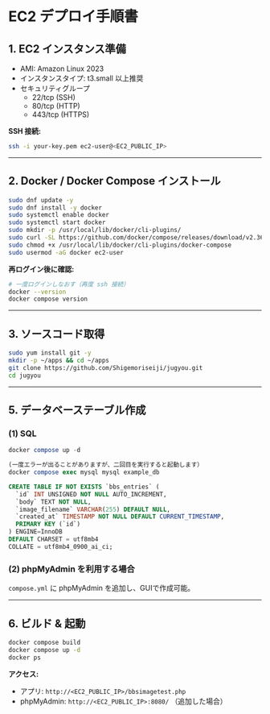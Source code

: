 # EC2 デプロイ手順書

## 1. EC2 インスタンス準備
- AMI: Amazon Linux 2023  
- インスタンスタイプ: t3.small 以上推奨  
- セキュリティグループ  
  - 22/tcp (SSH)  
  - 80/tcp (HTTP)  
  - 443/tcp (HTTPS)  

**SSH 接続:**
```bash
ssh -i your-key.pem ec2-user@<EC2_PUBLIC_IP>
```

---

## 2. Docker / Docker Compose インストール
```bash
sudo dnf update -y
sudo dnf install -y docker
sudo systemctl enable docker
sudo systemctl start docker
sudo mkdir -p /usr/local/lib/docker/cli-plugins/
sudo curl -SL https://github.com/docker/compose/releases/download/v2.36.0/docker-compose-linux-x86_64 -o /usr/local/lib/docker/cli-plugins/docker-compose
sudo chmod +x /usr/local/lib/docker/cli-plugins/docker-compose
sudo usermod -aG docker ec2-user
```

**再ログイン後に確認:**
```bash
# 一度ログインしなおす（再度 ssh 接続）
docker --version
docker compose version
```

---

## 3. ソースコード取得
```bash
sudo yum install git -y
mkdir -p ~/apps && cd ~/apps
git clone https://github.com/Shigemoriseiji/jugyou.git
cd jugyou
```

---

## 5. データベーステーブル作成

### (1) SQL
```sql
docker compose up -d

(一度エラーが出ることがありますが、二回目を実行すると起動します）
docker compose exec mysql mysql example_db

CREATE TABLE IF NOT EXISTS `bbs_entries` (
  `id` INT UNSIGNED NOT NULL AUTO_INCREMENT,
  `body` TEXT NOT NULL,
  `image_filename` VARCHAR(255) DEFAULT NULL,
  `created_at` TIMESTAMP NOT NULL DEFAULT CURRENT_TIMESTAMP,
  PRIMARY KEY (`id`)
) ENGINE=InnoDB
DEFAULT CHARSET = utf8mb4
COLLATE = utf8mb4_0900_ai_ci;
```

### (2) phpMyAdmin を利用する場合
`compose.yml` に phpMyAdmin を追加し、GUIで作成可能。

---

## 6. ビルド & 起動
```bash
docker compose build
docker compose up -d
docker ps
```

**アクセス:**
- アプリ: `http://<EC2_PUBLIC_IP>/bbsimagetest.php`  
- phpMyAdmin: `http://<EC2_PUBLIC_IP>:8080/` （追加した場合）

